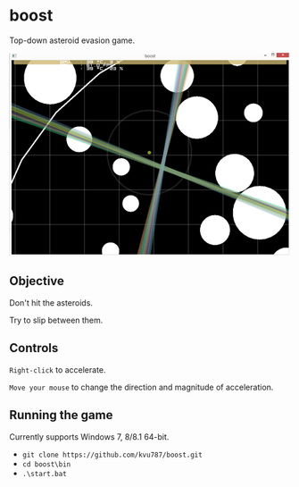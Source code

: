 boost
=====

Top-down asteroid evasion game.

![Screen shot of boost](https://raw.githubusercontent.com/kvu787/boost/master/boost.png)

Objective
---------

Don't hit the asteroids.

Try to slip between them.

Controls
--------

`Right-click` to accelerate.

`Move your mouse` to change the direction and magnitude of acceleration.

Running the game
----------------

Currently supports Windows 7, 8/8.1 64-bit.

- `git clone https://github.com/kvu787/boost.git`
- `cd boost\bin`
- `.\start.bat`
